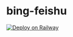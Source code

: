 # bing-feishu

[![Deploy on Railway](https://railway.app/button.svg)](https://railway.app/template/dY0Fwr?referralCode=iBooo8)

